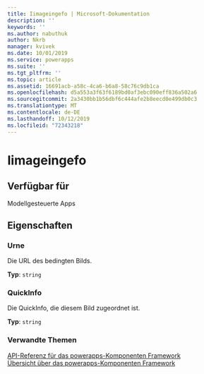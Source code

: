 ```yaml
---
title: Iimageingefo | Microsoft-Dokumentation
description: ''
keywords: ''
ms.author: nabuthuk
author: Nkrb
manager: kvivek
ms.date: 10/01/2019
ms.service: powerapps
ms.suite: ''
ms.tgt_pltfrm: ''
ms.topic: article
ms.assetid: 16691acb-a58c-4ca6-b6a8-58c76c9db1ca
ms.openlocfilehash: d5a553a3f63f6189bd0af3ebc090eff836a502a6
ms.sourcegitcommit: 2a3430bb1b56dbf6c444afe2b8eecd0e499db0c3
ms.translationtype: MT
ms.contentlocale: de-DE
ms.lasthandoff: 10/12/2019
ms.locfileid: "72343218"
---
```

# <a name="iimageinfo"></a>Iimageingefo

## <a name="available-for"></a>Verfügbar für 

Modellgesteuerte Apps

## <a name="properties"></a>Eigenschaften

### <a name="url"></a>Urne

Die URL des bedingten Bilds.

**Typ**: `string`

### <a name="tooltip"></a>QuickInfo

Die QuickInfo, die diesem Bild zugeordnet ist.

**Typ**: `string`


### <a name="related-topics"></a>Verwandte Themen

[API-Referenz für das powerapps-Komponenten Framework](../reference/index.md)<br/>
[Übersicht über das powerapps-Komponenten Framework](../overview.md)